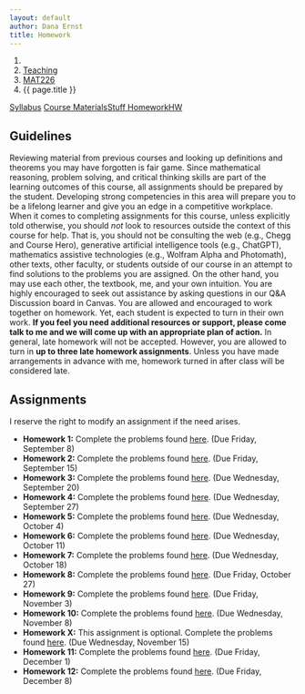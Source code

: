 ```yaml
---
layout: default
author: Dana Ernst
title: Homework
---
```


<ol class="breadcrumb">
  <li><a href="/"><i class="fa fa-home"></i></a></li>
  <li><a href="/teaching/">Teaching</a></li>
  <li><a href="/teaching/mat226f23">MAT226</a></li>
  <li class="active">{{ page.title }}</li>
</ol>

<div class="row">
<div class="col-xs-12">
<div class="btn-group btn-group-justified">
<a class="btn btn-default btn-success" href="{{site.baseurl}}/teaching/mat226f23/syllabus/">Syllabus</a>
<a class="btn btn-default btn-primary" href="{{site.baseurl}}/teaching/mat226f23/materials/">
<span class="hidden-xs">Course Materials</span><span class="visible-xs">Stuff</span>
</a>
<a class="btn btn-default btn-warning" href="{{site.baseurl}}/teaching/mat226f23/homework/">
<span class="hidden-xs">Homework</span><span class="visible-xs">HW</span>
</a>
</div>
</div>
</div>

## Guidelines ##
Reviewing material from previous courses and looking up definitions and theorems you may have forgotten is fair game. Since mathematical reasoning, problem solving, and critical thinking skills are part of the learning outcomes of this course, all assignments should be prepared by the student. Developing strong competencies in this area will prepare you to be a lifelong learner and give you an edge in a competitive workplace. When it comes to completing assignments for this course, unless explicitly told otherwise, you should *not* look to resources outside the context of this course for help.  That is, you should not be consulting the web (e.g., Chegg and Course Hero), generative artificial intelligence tools (e.g., ChatGPT), mathematics assistive technologies (e.g., Wolfram Alpha and Photomath), other texts, other faculty, or students outside of our course in an attempt to find solutions to the problems you are assigned.  On the other hand, you may use each other, the textbook, me, and your own intuition. You are highly encouraged to seek out assistance by asking questions in our Q&A Discussion board in Canvas. You are allowed and encouraged to work together on homework. Yet, each student is expected to turn in their own work.  **If you feel you need additional resources or support, please come talk to me and we will come up with an appropriate plan of action.**
In general, late homework will not be accepted. However, you are allowed to turn in **up to three late homework assignments**. Unless you have made arrangements in advance with me, homework turned in after class will be considered late.

## Assignments ##
I reserve the right to modify an assignment if the need arises.  

- **Homework 1:** Complete the problems found [here]({{site.baseurl}}/teaching/mat226f23/226HW1.pdf). (Due Friday, September 8)
- **Homework 2:** Complete the problems found [here]({{site.baseurl}}/teaching/mat226f23/226HW2.pdf). (Due Friday, September 15)
- **Homework 3:** Complete the problems found [here]({{site.baseurl}}/teaching/mat226f23/226HW3.pdf). (Due Wednesday, September 20)
- **Homework 4:** Complete the problems found [here]({{site.baseurl}}/teaching/mat226f23/226HW4.pdf). (Due Wednesday, September 27)
- **Homework 5:** Complete the problems found [here]({{site.baseurl}}/teaching/mat226f23/226HW5.pdf). (Due Wednesday, October 4)
- **Homework 6:** Complete the problems found [here]({{site.baseurl}}/teaching/mat226f23/226HW6.pdf). (Due Wednesday, October 11)
- **Homework 7:** Complete the problems found [here]({{site.baseurl}}/teaching/mat226f23/226HW7.pdf). (Due Wednesday, October 18)
- **Homework 8:** Complete the problems found [here]({{site.baseurl}}/teaching/mat226f23/226HW8.pdf). (Due Friday, October 27)
- **Homework 9:** Complete the problems found [here]({{site.baseurl}}/teaching/mat226f23/226HW9.pdf). (Due Friday, November 3)
- **Homework 10:** Complete the problems found [here]({{site.baseurl}}/teaching/mat226f23/226HW10.pdf). (Due Wednesday, November 8)
- **Homework X:** This assignment is optional. Complete the problems found [here]({{site.baseurl}}/teaching/mat226f23/226HWX.pdf). (Due Wednesday, November 15)
- **Homework 11:** Complete the problems found [here]({{site.baseurl}}/teaching/mat226f23/226HW11.pdf). (Due Friday, December 1)
- **Homework 12:** Complete the problems found [here]({{site.baseurl}}/teaching/mat226f23/226HW12.pdf). (Due Friday, December 8)
